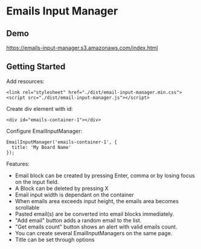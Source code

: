 # **Emails Input Manager**

## Demo

https://emails-input-manager.s3.amazonaws.com/index.html

## Getting Started

Add resources:
```
<link rel="stylesheet" href="./dist/email-input-manager.min.css">
<script src="./dist/email-input-manager.js"></script>
```

Create div element with id:
```
<div id="emails-container-1"></div>
```

Configure EmailInputManager:
```
EmailInputManager('emails-container-1', {
  title: 'My Board Name'
});
```

Features:
- Email block can be created by pressing Enter, comma or by losing focus on the
input field.
- A Block can be deleted by pressing X
- Email input width is dependant on the container
- When emails area exceeds input height, the emails area becomes scrollable
- Pasted email(s) are be converted into email blocks immediately. 
- "Add email" button adds a random email to the list.
- "Get emails count" button shows an alert with valid emails count.
- You can create several EmailInputManagers on the same page.
- Title can be set through options
